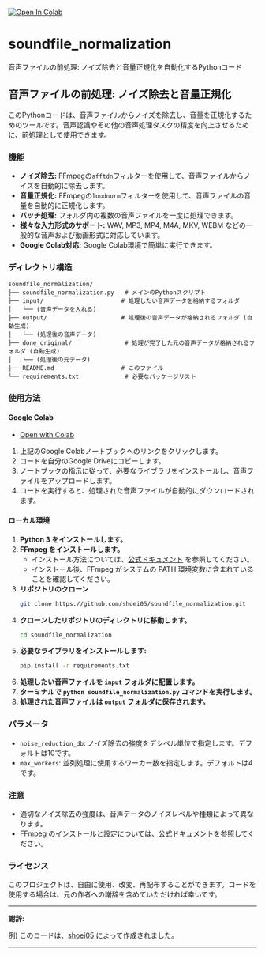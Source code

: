 [![Open In Colab](https://colab.research.google.com/assets/colab-badge.svg)](https://colab.research.google.com/drive/1S9gfGZZ2NleEv6QgH51dxu2s95sOfgQ2?usp=sharing)

# soundfile_normalization
音声ファイルの前処理: ノイズ除去と音量正規化を自動化するPythonコード

## 音声ファイルの前処理: ノイズ除去と音量正規化

このPythonコードは、音声ファイルからノイズを除去し、音量を正規化するためのツールです。音声認識やその他の音声処理タスクの精度を向上させるために、前処理として使用できます。

### 機能

* **ノイズ除去:** FFmpegの`afftdn`フィルターを使用して、音声ファイルからノイズを自動的に除去します。
* **音量正規化:** FFmpegの`loudnorm`フィルターを使用して、音声ファイルの音量を自動的に正規化します。
* **バッチ処理:** フォルダ内の複数の音声ファイルを一度に処理できます。
* **様々な入力形式のサポート:** WAV, MP3, MP4, M4A, MKV, WEBM などの一般的な音声および動画形式に対応しています。
* **Google Colab対応:** Google Colab環境で簡単に実行できます。

### ディレクトリ構造

```
soundfile_normalization/
├── soundfile_normalization.py   # メインのPythonスクリプト
├── input/                      # 処理したい音声データを格納するフォルダ
│   └── (音声データを入れる) 
├── output/                     # 処理後の音声データが格納されるフォルダ (自動生成)
│   └── (処理後の音声データ)
├── done_original/               # 処理が完了した元の音声データが格納されるフォルダ (自動生成)
│   └── (処理後の元データ)
├── README.md                   # このファイル
└── requirements.txt             # 必要なパッケージリスト
```

### 使用方法

#### Google Colab

- [Open with Colab](https://colab.research.google.com/drive/1S9gfGZZ2NleEv6QgH51dxu2s95sOfgQ2?usp=sharing)

1. 上記のGoogle Colabノートブックへのリンクをクリックします。
2. コードを自分のGoogle Driveにコピーします。
3. ノートブックの指示に従って、必要なライブラリをインストールし、音声ファイルをアップロードします。
4. コードを実行すると、処理された音声ファイルが自動的にダウンロードされます。

#### ローカル環境

1. **Python 3 をインストールします。**
2. **FFmpeg をインストールします。** 
   - インストール方法については、[公式ドキュメント](https://ffmpeg.org/download.html) を参照してください。
   - インストール後、FFmpeg がシステムの PATH 環境変数に含まれていることを確認してください。
3. **リポジトリのクローン** 
   ```bash
   git clone https://github.com/shoei05/soundfile_normalization.git
   ```
4. **クローンしたリポジトリのディレクトリに移動します。**
   ```bash
   cd soundfile_normalization
   ```
5. **必要なライブラリをインストールします:** 
   ```bash
   pip install -r requirements.txt
   ```
6. **処理したい音声ファイルを `input` フォルダに配置します。**
7. **ターミナルで `python soundfile_normalization.py` コマンドを実行します。**
8. **処理された音声ファイルは `output` フォルダに保存されます。**

### パラメータ

* `noise_reduction_db`: ノイズ除去の強度をデシベル単位で指定します。デフォルトは10です。
* `max_workers`: 並列処理に使用するワーカー数を指定します。デフォルトは4です。

### 注意

* 適切なノイズ除去の強度は、音声データのノイズレベルや種類によって異なります。
* FFmpeg のインストールと設定については、公式ドキュメントを参照してください。

### ライセンス

このプロジェクトは、自由に使用、改変、再配布することができます。コードを使用する場合は、元の作者への謝辞を含めていただければ幸いです。 

---
**謝辞:** 

例) このコードは、[shoei05](https://github.com/shoei05) によって作成されました。 

--- 
